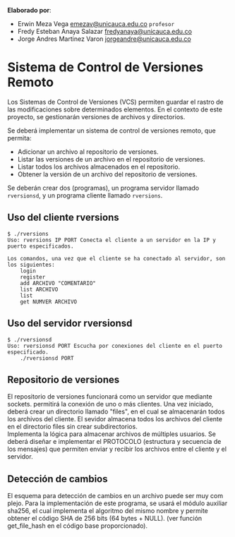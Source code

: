 **Elaborado por**:

- Erwin Meza Vega <emezav@unicauca.edu.co> `profesor`
- Fredy Esteban Anaya Salazar <fredyanaya@unicauca.edu.co>
- Jorge Andres Martinez Varon <jorgeandre@unicauca.edu.co>

# Sistema de Control de Versiones Remoto
Los Sistemas de Control de Versiones (VCS) permiten guardar el rastro de las modificaciones sobre determinados elementos. En el contexto de este proyecto, se gestionarán versiones de archivos y directorios.

Se deberá implementar un sistema de control de versiones remoto, que permita:
* Adicionar un archivo al repositorio de versiones.
* Listar las versiones de un archivo en el repositorio de versiones.
* Listar todos los archivos almacenados en el repositorio.
* Obtener la versión de un archivo del repositorio de versiones.

Se deberán crear dos (programas), un programa servidor llamado `rversionsd`,
y un programa cliente llamado `rversions`.

## Uso del cliente rversions

```shell
$ ./rversions
Uso: rversions IP PORT Conecta el cliente a un servidor en la IP y puerto especificados.

Los comandos, una vez que el cliente se ha conectado al servidor, son los siguientes:
	login
	register
	add ARCHIVO "COMENTARIO"
	list ARCHIVO
	list
	get NUMVER ARCHIVO
```

## Uso del servidor rversionsd
```shell
$ ./rversionsd 
Uso: rversionsd PORT Escucha por conexiones del cliente en el puerto especificado. 
	./rversionsd PORT
```

## Repositorio de versiones

El repositorio de versiones funcionará como un servidor que mediante sockets.
permitirá la conexión de uno o más clientes. Una vez iniciado, deberá crear un directorio llamado "files", en el cual se almacenarán todos los archivos del cliente. 
El sevidor almacena todos los archivos del cliente en el directorio files sin crear subdirectorios.  
Implementa la lógica para almacenar archivos de múltiples usuarios.
Se deberá diseñar e implementar el PROTOCOLO (estructura y secuencia de los mensajes) que permiten enviar y recibir los archivos entre el cliente y el servidor.

## Detección de cambios

El esquema para detección de cambios en un archivo puede ser muy com plejo. Para la implementación de este programa, se usará el módulo auxiliar sha256, el cual implementa el algoritmo del mismo nombre y permite obtener el código SHA de 256 bits (64 bytes + NULL). (ver función get_file_hash en el código base proporcionado).